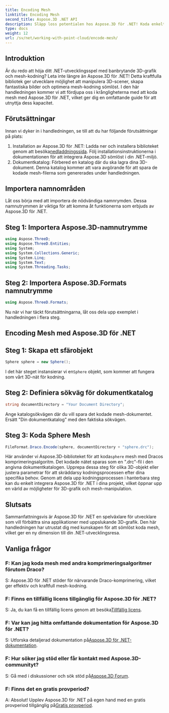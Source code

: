 ```yaml
---
title: Encoding Mesh
linktitle: Encoding Mesh
second_title: Aspose.3D .NET API
description: Släpp loss potentialen hos Aspose.3D för .NET! Koda enkelt 3D-nät med Draco-komprimering. Lyft din .NET-utveckling med fantastiska bilder.
type: docs
weight: 12
url: /sv/net/working-with-point-cloud/encode-mesh/
---
```

## Introduktion
Är du redo att höja ditt .NET-utvecklingsspel med banbrytande 3D-grafik och mesh-kodning? Leta inte längre än Aspose.3D för .NET! Detta kraftfulla bibliotek ger utvecklare möjlighet att manipulera 3D-scener, skapa fantastiska bilder och optimera mesh-kodning sömlöst. I den här handledningen kommer vi att fördjupa oss i krångligheterna med att koda mesh med Aspose.3D för .NET, vilket ger dig en omfattande guide för att utnyttja dess kapacitet.
## Förutsättningar
Innan vi dyker in i handledningen, se till att du har följande förutsättningar på plats:
1.  Installation av Aspose.3D för .NET: Ladda ner och installera biblioteket genom att besöka[nedladdningssida](https://releases.aspose.com/3d/net/). Följ installationsinstruktionerna i dokumentationen för att integrera Aspose.3D sömlöst i din .NET-miljö.
2. Dokumentkatalog: Förbered en katalog där du ska lagra dina 3D-dokument. Denna katalog kommer att vara avgörande för att spara de kodade mesh-filerna som genererades under handledningen.
## Importera namnområden
Låt oss börja med att importera de nödvändiga namnrymden. Dessa namnutrymmen är viktiga för att komma åt funktionerna som erbjuds av Aspose.3D för .NET.
## Steg 1: Importera Aspose.3D-namnutrymme
```csharp
using Aspose.ThreeD;
using Aspose.ThreeD.Entities;
using System;
using System.Collections.Generic;
using System.Linq;
using System.Text;
using System.Threading.Tasks;
```
## Steg 2: Importera Aspose.3D.Formats namnutrymme
```csharp
using Aspose.ThreeD.Formats;
```
Nu när vi har täckt förutsättningarna, låt oss dela upp exemplet i handledningen i flera steg.
## Encoding Mesh med Aspose.3D för .NET
## Steg 1: Skapa ett sfärobjekt
```csharp
Sphere sphere = new Sphere();
```
 I det här steget instansierar vi en`Sphere` objekt, som kommer att fungera som vårt 3D-nät för kodning.
## Steg 2: Definiera sökväg för dokumentkatalog
```csharp
string documentDirectory = "Your Document Directory";
```
Ange katalogsökvägen där du vill spara det kodade mesh-dokumentet. Ersätt "Din dokumentkatalog" med den faktiska sökvägen.
## Steg 3: Koda Sphere Mesh
```csharp
FileFormat.Draco.Encode(sphere, documentDirectory + "sphere.drc");
```
 Här använder vi Aspose.3D-biblioteket för att koda`sphere` mesh med Dracos komprimeringsalgoritm. Det kodade nätet sparas som en ".drc"-fil i den angivna dokumentkatalogen.
Upprepa dessa steg för olika 3D-objekt eller justera parametrar för att skräddarsy kodningsprocessen efter dina specifika behov.
Genom att dela upp kodningsprocessen i hanterbara steg kan du enkelt integrera Aspose.3D för .NET i dina projekt, vilket öppnar upp en värld av möjligheter för 3D-grafik och mesh-manipulation.
## Slutsats
Sammanfattningsvis är Aspose.3D för .NET en spelväxlare för utvecklare som vill förbättra sina applikationer med uppslukande 3D-grafik. Den här handledningen har utrustat dig med kunskapen för att sömlöst koda mesh, vilket ger en ny dimension till din .NET-utvecklingsresa.
## Vanliga frågor

### F: Kan jag koda mesh med andra komprimeringsalgoritmer förutom Draco?
S: Aspose.3D för .NET stöder för närvarande Draco-komprimering, vilket ger effektiv och kraftfull mesh-kodning.
### F: Finns en tillfällig licens tillgänglig för Aspose.3D för .NET?
 S: Ja, du kan få en tillfällig licens genom att besöka[Tillfällig licens](https://purchase.aspose.com/temporary-license/).
### F: Var kan jag hitta omfattande dokumentation för Aspose.3D för .NET?
 S: Utforska detaljerad dokumentation på[Aspose.3D för .NET-dokumentation](https://reference.aspose.com/3d/net/).
### F: Hur söker jag stöd eller får kontakt med Aspose.3D-communityt?
S: Gå med i diskussioner och sök stöd på[Aspose.3D Forum](https://forum.aspose.com/c/3d/18).
### F: Finns det en gratis provperiod?
 A: Absolut! Upplev Aspose.3D för .NET på egen hand med en gratis provperiod tillgänglig på[Gratis provperiod](https://releases.aspose.com/).